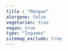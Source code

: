 ```yaml
---
title : "Mangue"
alergene: false
vegetarien: true
vegan: true
type: "legumes"
sitemap_exclude: true
--- 
```

